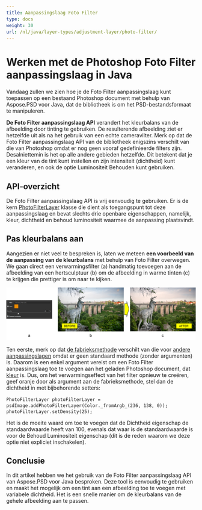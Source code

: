 ```yaml
---
title: Aanpassingslaag Foto Filter
type: docs
weight: 30
url: /nl/java/layer-types/adjustment-layer/photo-filter/
---
```


# Werken met de Photoshop Foto Filter aanpassingslaag in Java

Vandaag zullen we zien hoe je de Foto Filter aanpassingslaag kunt toepassen op een bestaand Photoshop document met behulp van Aspose.PSD voor Java, dat de bibliotheek is om het PSD-bestandsformaat te manipuleren.

**De Foto Filter aanpassingslaag API** verandert het kleurbalans van de afbeelding door tinting te gebruiken. De resulterende afbeelding ziet er hetzelfde uit als na het gebruik van een echte cameravilter. Merk op dat de Foto Filter aanpassingslaag API van de bibliotheek enigszins verschilt van die van Photoshop omdat er nog geen vooraf gedefinieerde filters zijn. Desalniettemin is het op alle andere gebieden hetzelfde. Dit betekent dat je een kleur van de tint kunt instellen en zijn intensiteit (dichtheid) kunt veranderen, en ook de optie Luminositeit Behouden kunt gebruiken.

## API-overzicht

De Foto Filter aanpassingslaag API is vrij eenvoudig te gebruiken. Er is de kern [PhotoFilterLayer](https://reference.aspose.com/psd/java/com.aspose.psd.fileformats.psd.layers.adjustmentlayers/photofilterlayer) klasse die dient als toegangspunt tot deze aanpassingslaag en bevat slechts drie openbare eigenschappen, namelijk, kleur, dichtheid en behoud luminositeit waarmee de aanpassing plaatsvindt.

## Pas kleurbalans aan

Aangezien er niet veel te bespreken is, laten we meteen **een voorbeeld van de aanpassing van de kleurbalans** met behulp van Foto Filter overwegen. We gaan direct een verwarmingsfilter (a) handmatig toevoegen aan de afbeelding van een hertsculptuur (b) om de afbeelding in warme tinten (c) te krijgen die prettiger is om naar te kijken.

![Voorbeeld van Foto Filter aanpassingslaag](photo-filter-adjustment-layer-figure-1.png)

Ten eerste, merk op dat [de fabrieksmethode](https://reference.aspose.com/psd/java/com.aspose.psd.fileformats.psd/PsdImage#addPhotoFilterLayer-com.aspose.psd.Color-) verschilt van die voor [andere aanpassingslagen](https://docs.aspose.com/display/psdjava/PSD+Adjustment+Layers) omdat er geen standaard methode (zonder argumenten) is. Daarom is een enkel argument vereist om een Foto Filter aanpassingslaag toe te voegen aan het geladen Photoshop document, dat [kleur](https://reference.aspose.com/psd/java/com.aspose.psd/Color) is. Dus, om het verwarmingseffect van het filter opnieuw te creëren, geef oranje door als argument aan de fabrieksmethode, stel dan de dichtheid in met bijbehorende setters:

    PhotoFilterLayer photoFilterLayer = psdImage.addPhotoFilterLayer(Color._fromArgb_(236, 138, 0));
    photoFilterLayer.setDensity(25);

Het is de moeite waard om toe te voegen dat de Dichtheid eigenschap de standaardwaarde heeft van 100, evenals dat waar is de standaardwaarde is voor de Behoud Luminositeit eigenschap (dit is de reden waarom we deze optie niet expliciet inschakelen).

## Conclusie

In dit artikel hebben we het gebruik van de Foto Filter aanpassingslaag API van Aspose.PSD voor Java besproken. Deze tool is eenvoudig te gebruiken en maakt het mogelijk om een tint aan een afbeelding toe te voegen met variabele dichtheid. Het is een snelle manier om de kleurbalans van de gehele afbeelding aan te passen.
